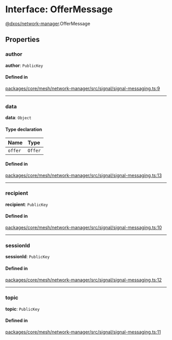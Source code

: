 # Interface: OfferMessage

[@dxos/network-manager](../modules/dxos_network_manager.md).OfferMessage

## Properties

### author

 **author**: `PublicKey`

#### Defined in

[packages/core/mesh/network-manager/src/signal/signal-messaging.ts:9](https://github.com/dxos/dxos/blob/main/packages/core/mesh/network-manager/src/signal/signal-messaging.ts#L9)

___

### data

 **data**: `Object`

#### Type declaration

| Name | Type |
| :------ | :------ |
| `offer` | `Offer` |

#### Defined in

[packages/core/mesh/network-manager/src/signal/signal-messaging.ts:13](https://github.com/dxos/dxos/blob/main/packages/core/mesh/network-manager/src/signal/signal-messaging.ts#L13)

___

### recipient

 **recipient**: `PublicKey`

#### Defined in

[packages/core/mesh/network-manager/src/signal/signal-messaging.ts:10](https://github.com/dxos/dxos/blob/main/packages/core/mesh/network-manager/src/signal/signal-messaging.ts#L10)

___

### sessionId

 **sessionId**: `PublicKey`

#### Defined in

[packages/core/mesh/network-manager/src/signal/signal-messaging.ts:12](https://github.com/dxos/dxos/blob/main/packages/core/mesh/network-manager/src/signal/signal-messaging.ts#L12)

___

### topic

 **topic**: `PublicKey`

#### Defined in

[packages/core/mesh/network-manager/src/signal/signal-messaging.ts:11](https://github.com/dxos/dxos/blob/main/packages/core/mesh/network-manager/src/signal/signal-messaging.ts#L11)
